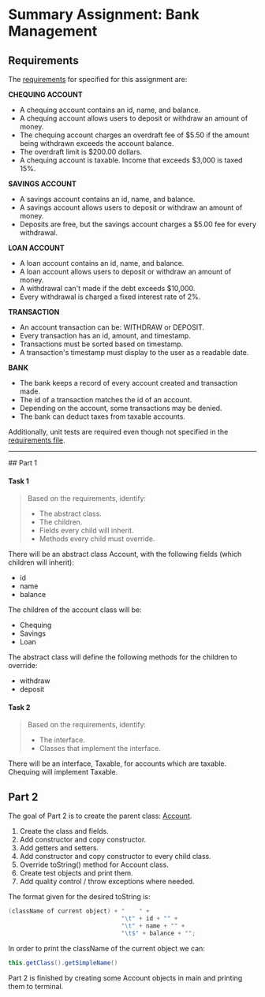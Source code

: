 # Summary Assignment: Bank Management

## Requirements
The [requirements](src/requirements.txt) for specified for this assignment are: 

**CHEQUING ACCOUNT**
- A chequing account contains an id, name, and balance.
- A chequing account allows users to deposit or withdraw an amount of money.
- The chequing account charges an overdraft fee of $5.50 if the amount being withdrawn exceeds the account balance.
- The overdraft limit is $200.00 dollars.
- A chequing account is taxable. Income that exceeds $3,000 is taxed 15%.


**SAVINGS ACCOUNT**
- A savings account contains an id, name, and balance.
- A savings account allows users to deposit or withdraw an amount of money.
- Deposits are free, but the savings account charges a $5.00 fee for every withdrawal.

**LOAN ACCOUNT**
- A loan account contains an id, name, and balance.
- A loan account allows users to deposit or withdraw an amount of money.
- A withdrawal can't made if the debt exceeds $10,000.
- Every withdrawal is charged a fixed interest rate of 2%.

**TRANSACTION**
- An account transaction can be: WITHDRAW or DEPOSIT.
- Every transaction has an id, amount, and timestamp.
- Transactions must be sorted based on timestamp. 
- A transaction's timestamp must display to the user as a readable date.

**BANK**
- The bank keeps a record of every account created and transaction made.
- The id of a transaction matches the id of an account. 
- Depending on the account, some transactions may be denied.
- The bank can deduct taxes from taxable accounts.

Additionally, unit tests are required even though not specified in the [requirements file](src/requirements.txt).

<hr>
## Part 1

#### Task 1
>Based on the requirements, identify:
>
>- The abstract class.
>- The children.
>- Fields every child will inherit.
>- Methods every child must override.
>

There will be an abstract class Account, with the following fields (which children will inherit): 
- id 
- name
- balance 

The children of the account class will be: 
- Chequing
- Savings
- Loan

The abstract class will define the following methods for the children to override: 
- withdraw
- deposit

#### Task 2
>Based on the requirements, identify:
>
> - The interface.
> - Classes that implement the interface.    

There will be an interface, Taxable, for accounts which are taxable. Chequing will implement Taxable.

## Part 2

The goal of Part 2 is to create the parent class: [Account](src/main/model/account/Account.java).

1. Create the class and fields.
2. Add constructor and copy constructor.
3. Add getters and setters.
4. Add constructor and copy constructor to every child class.
5. Override toString() method for Account class.
6. Create test objects and print them.
7. Add quality control / throw exceptions where needed.

The format given for the desired toString is:
```java
(className of current object) + "    " +
                                "\t" + id + "" +
                                "\t" + name + "" +
                                "\t$" + balance + "";
```

In order to print the className of the current object we can:
```java
this.getClass().getSimpleName()
```

Part 2 is finished by creating some Account objects in main and printing them to terminal.